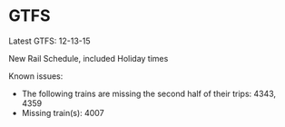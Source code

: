 # GTFS

Latest GTFS: 12-13-15 

New Rail Schedule, included Holiday times

Known issues:
  * The following trains are missing the second half of their trips: 4343, 4359
  * Missing train(s): 4007
